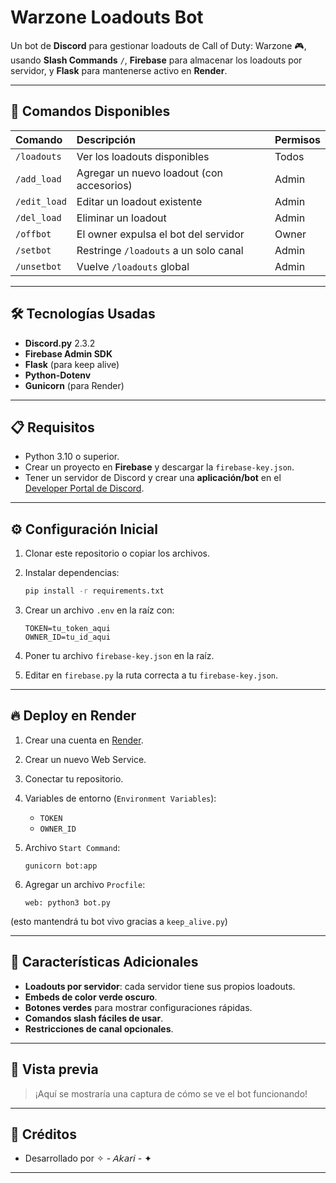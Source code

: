 # Warzone Loadouts Bot

Un bot de **Discord** para gestionar loadouts de Call of Duty: Warzone 🎮, usando **Slash Commands** `/`, **Firebase** para almacenar los loadouts por servidor, y **Flask** para mantenerse activo en **Render**.

---

## 🚀 Comandos Disponibles

| Comando | Descripción | Permisos |
|:--------|:------------|:---------|
| `/loadouts` | Ver los loadouts disponibles | Todos |
| `/add_load` | Agregar un nuevo loadout (con accesorios) | Admin |
| `/edit_load` | Editar un loadout existente | Admin |
| `/del_load` | Eliminar un loadout | Admin |
| `/offbot` | El owner expulsa el bot del servidor | Owner |
| `/setbot` | Restringe `/loadouts` a un solo canal | Admin |
| `/unsetbot` | Vuelve `/loadouts` global | Admin |

---

## 🛠️ Tecnologías Usadas

- **Discord.py** 2.3.2
- **Firebase Admin SDK**
- **Flask** (para keep alive)
- **Python-Dotenv**
- **Gunicorn** (para Render)

---

## 📋 Requisitos

- Python 3.10 o superior.
- Crear un proyecto en **Firebase** y descargar la `firebase-key.json`.
- Tener un servidor de Discord y crear una **aplicación/bot** en el [Developer Portal de Discord](https://discord.com/developers/applications).

---

## ⚙️ Configuración Inicial

1. Clonar este repositorio o copiar los archivos.
2. Instalar dependencias:
    ```bash
    pip install -r requirements.txt
    ```
3. Crear un archivo `.env` en la raíz con:

    ```
    TOKEN=tu_token_aqui
    OWNER_ID=tu_id_aqui
    ```
4. Poner tu archivo `firebase-key.json` en la raíz.
5. Editar en `firebase.py` la ruta correcta a tu `firebase-key.json`.

---

## 🔥 Deploy en Render

1. Crear una cuenta en [Render](https://render.com/).
2. Crear un nuevo Web Service.
3. Conectar tu repositorio.
4. Variables de entorno (`Environment Variables`):
    - `TOKEN`
    - `OWNER_ID`
5. Archivo `Start Command`:
    ```
    gunicorn bot:app
    ```
6. Agregar un archivo `Procfile`:

    ```
    web: python3 bot.py
    ```

(esto mantendrá tu bot vivo gracias a `keep_alive.py`)

---

## 🎨 Características Adicionales

- **Loadouts por servidor**: cada servidor tiene sus propios loadouts.
- **Embeds de color verde oscuro**.
- **Botones verdes** para mostrar configuraciones rápidas.
- **Comandos slash fáciles de usar**.
- **Restricciones de canal opcionales**.

---

## 📸 Vista previa

> ¡Aquí se mostraría una captura de cómo se ve el bot funcionando!

---

## 📣 Créditos

- Desarrollado por ✧ - 𝘈𝘬𝘢𝘳𝘪 - ✦

---
